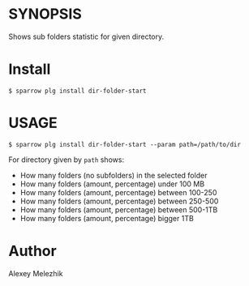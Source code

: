 # SYNOPSIS

Shows sub folders statistic for given directory.

# Install

    $ sparrow plg install dir-folder-start

# USAGE

    $ sparrow plg install dir-folder-start --param path=/path/to/dir
  
For directory given by `path` shows:

- How many folders (no subfolders) in the selected folder
- How many folders (amount, percentage) under 100 MB
- How many folders (amount, percentage) between 100-250
- How many folders (amount, percentage) between 250-500
- How many folders (amount, percentage) between 500-1TB
- How many folders (amount, percentage) bigger 1TB

# Author

Alexey Melezhik


